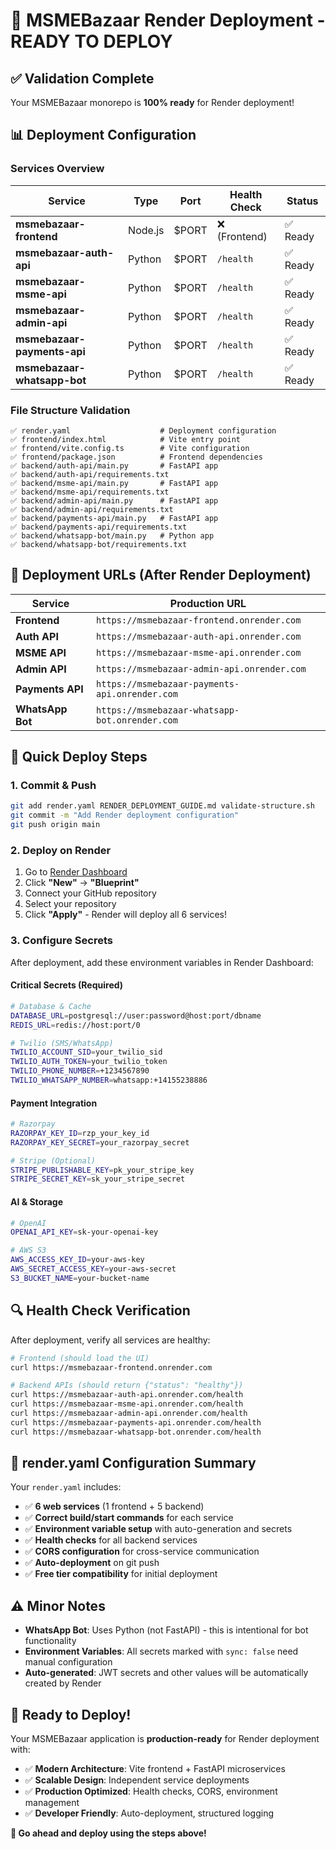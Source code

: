 # 🎯 MSMEBazaar Render Deployment - READY TO DEPLOY

## ✅ **Validation Complete**
Your MSMEBazaar monorepo is **100% ready** for Render deployment!

## 📊 **Deployment Configuration**

### **Services Overview**
| Service | Type | Port | Health Check | Status |
|---------|------|------|--------------|---------|
| **msmebazaar-frontend** | Node.js | $PORT | ❌ (Frontend) | ✅ Ready |
| **msmebazaar-auth-api** | Python | $PORT | `/health` | ✅ Ready |
| **msmebazaar-msme-api** | Python | $PORT | `/health` | ✅ Ready |
| **msmebazaar-admin-api** | Python | $PORT | `/health` | ✅ Ready |
| **msmebazaar-payments-api** | Python | $PORT | `/health` | ✅ Ready |
| **msmebazaar-whatsapp-bot** | Python | $PORT | `/health` | ✅ Ready |

### **File Structure Validation**
```
✅ render.yaml                    # Deployment configuration
✅ frontend/index.html            # Vite entry point
✅ frontend/vite.config.ts        # Vite configuration
✅ frontend/package.json          # Frontend dependencies
✅ backend/auth-api/main.py       # FastAPI app
✅ backend/auth-api/requirements.txt
✅ backend/msme-api/main.py       # FastAPI app
✅ backend/msme-api/requirements.txt
✅ backend/admin-api/main.py      # FastAPI app
✅ backend/admin-api/requirements.txt
✅ backend/payments-api/main.py   # FastAPI app
✅ backend/payments-api/requirements.txt
✅ backend/whatsapp-bot/main.py   # Python app
✅ backend/whatsapp-bot/requirements.txt
```

## 🚀 **Deployment URLs** (After Render Deployment)

| Service | Production URL |
|---------|----------------|
| **Frontend** | `https://msmebazaar-frontend.onrender.com` |
| **Auth API** | `https://msmebazaar-auth-api.onrender.com` |
| **MSME API** | `https://msmebazaar-msme-api.onrender.com` |
| **Admin API** | `https://msmebazaar-admin-api.onrender.com` |
| **Payments API** | `https://msmebazaar-payments-api.onrender.com` |
| **WhatsApp Bot** | `https://msmebazaar-whatsapp-bot.onrender.com` |

## 🔧 **Quick Deploy Steps**

### **1. Commit & Push**
```bash
git add render.yaml RENDER_DEPLOYMENT_GUIDE.md validate-structure.sh
git commit -m "Add Render deployment configuration"
git push origin main
```

### **2. Deploy on Render**
1. Go to [Render Dashboard](https://dashboard.render.com)
2. Click **"New"** → **"Blueprint"**
3. Connect your GitHub repository
4. Select your repository
5. Click **"Apply"** - Render will deploy all 6 services!

### **3. Configure Secrets**
After deployment, add these environment variables in Render Dashboard:

#### **Critical Secrets (Required)**
```bash
# Database & Cache
DATABASE_URL=postgresql://user:password@host:port/dbname
REDIS_URL=redis://host:port/0

# Twilio (SMS/WhatsApp)
TWILIO_ACCOUNT_SID=your_twilio_sid
TWILIO_AUTH_TOKEN=your_twilio_token
TWILIO_PHONE_NUMBER=+1234567890
TWILIO_WHATSAPP_NUMBER=whatsapp:+14155238886
```

#### **Payment Integration**
```bash
# Razorpay
RAZORPAY_KEY_ID=rzp_your_key_id
RAZORPAY_KEY_SECRET=your_razorpay_secret

# Stripe (Optional)
STRIPE_PUBLISHABLE_KEY=pk_your_stripe_key
STRIPE_SECRET_KEY=sk_your_stripe_secret
```

#### **AI & Storage**
```bash
# OpenAI
OPENAI_API_KEY=sk-your-openai-key

# AWS S3
AWS_ACCESS_KEY_ID=your-aws-key
AWS_SECRET_ACCESS_KEY=your-aws-secret
S3_BUCKET_NAME=your-bucket-name
```

## 🔍 **Health Check Verification**

After deployment, verify all services are healthy:

```bash
# Frontend (should load the UI)
curl https://msmebazaar-frontend.onrender.com

# Backend APIs (should return {"status": "healthy"})
curl https://msmebazaar-auth-api.onrender.com/health
curl https://msmebazaar-msme-api.onrender.com/health
curl https://msmebazaar-admin-api.onrender.com/health
curl https://msmebazaar-payments-api.onrender.com/health
curl https://msmebazaar-whatsapp-bot.onrender.com/health
```

## 🎯 **render.yaml Configuration Summary**

Your `render.yaml` includes:
- ✅ **6 web services** (1 frontend + 5 backend)
- ✅ **Correct build/start commands** for each service
- ✅ **Environment variable setup** with auto-generation and secrets
- ✅ **Health checks** for all backend services
- ✅ **CORS configuration** for cross-service communication
- ✅ **Auto-deployment** on git push
- ✅ **Free tier compatibility** for initial deployment

## ⚠️ **Minor Notes**
- **WhatsApp Bot**: Uses Python (not FastAPI) - this is intentional for bot functionality
- **Environment Variables**: All secrets marked with `sync: false` need manual configuration
- **Auto-generated**: JWT secrets and other values will be automatically created by Render

## 🎉 **Ready to Deploy!**

Your MSMEBazaar application is **production-ready** for Render deployment with:
- ✅ **Modern Architecture**: Vite frontend + FastAPI microservices
- ✅ **Scalable Design**: Independent service deployments
- ✅ **Production Optimized**: Health checks, CORS, environment management
- ✅ **Developer Friendly**: Auto-deployment, structured logging

**🚀 Go ahead and deploy using the steps above!**